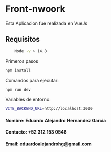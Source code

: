 # Front-nwoork

Esta Aplicacion fue realizada en VueJs

## Requisitos

```sh
    Node -v > 14.8
```

Primeros pasos

```sh
npm install
```

Comandos para ejecutar:

```sh
npm run dev
```

Variables de entorno:

```sh
VITE_BACKEND_URL=http://localhost:3000
```

#### Nombre: Eduardo Alejandro Hernandez Garcia

#### Contacto: +52 312 153 0546

#### Email: eduardoalejandrohg@gmail.com
